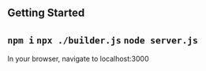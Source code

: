 ## Getting Started
`npm i`
`npx ./builder.js`
`node server.js`
---
In your browser, navigate to localhost:3000
